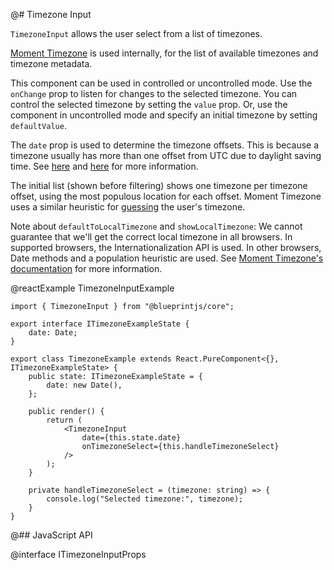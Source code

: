 @# Timezone Input

`TimezoneInput` allows the user select from a list of timezones.

[Moment Timezone](http://momentjs.com/timezone/) is used internally,
for the list of available timezones and timezone metadata.

This component can be used in controlled or uncontrolled mode.
Use the `onChange` prop to listen for changes to the selected timezone.
You can control the selected timezone by setting the `value` prop.
Or, use the component in uncontrolled mode and specify an initial timezone by setting `defaultValue`.

The `date` prop is used to determine the timezone offsets.
This is because a timezone usually has more than one offset from UTC due to daylight saving time.
See [here](https://momentjs.com/guides/#/lib-concepts/timezone-offset/)
and [here](http://momentjs.com/timezone/docs/#/using-timezones/parsing-ambiguous-inputs/)
for more information.

The initial list (shown before filtering) shows one timezone per timezone offset,
using the most populous location for each offset.
Moment Timezone uses a similar heuristic for
[guessing](http://momentjs.com/timezone/docs/#/using-timezones/guessing-user-timezone/) the user's timezone.

Note about `defaultToLocalTimezone` and `showLocalTimezone`:
We cannot guarantee that we'll get the correct local timezone in all browsers.
In supported browsers, the Internationalization API is used.
In other browsers, Date methods and a population heuristic are used.
See [Moment Timezone's documentation](https://momentjs.com/timezone/docs/#/using-timezones/guessing-user-timezone/)
for more information.

@reactExample TimezoneInputExample

```tsx
import { TimezoneInput } from "@blueprintjs/core";

export interface ITimezoneExampleState {
    date: Date;
}

export class TimezoneExample extends React.PureComponent<{}, ITimezoneExampleState> {
    public state: ITimezoneExampleState = {
        date: new Date(),
    };

    public render() {
        return (
            <TimezoneInput
                date={this.state.date}
                onTimezoneSelect={this.handleTimezoneSelect}
            />
        );
    }

    private handleTimezoneSelect = (timezone: string) => {
        console.log("Selected timezone:", timezone);
    }
}
```

@## JavaScript API

@interface ITimezoneInputProps
